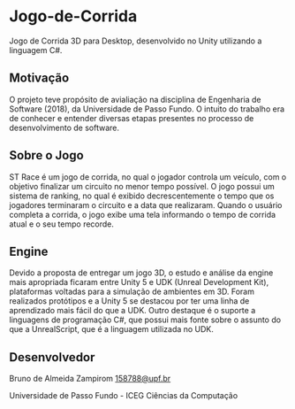 # Jogo-de-Corrida
Jogo de Corrida 3D para Desktop, desenvolvido no Unity utilizando a linguagem C#.

## Motivação
O projeto teve propósito de avialiação na disciplina de Engenharia de Software (2018), da Universidade de Passo Fundo. O intuito do trabalho era de conhecer e entender diversas etapas presentes no processo de desenvolvimento de software.

## Sobre o Jogo
ST Race é um jogo de corrida, no qual o jogador controla um veículo, com o objetivo finalizar um circuito no menor tempo possível. O jogo possui um sistema de ranking, no qual é exibido decrescentemente o tempo que os jogadores terminaram o circuito e a data que realizaram. Quando o usuário completa a corrida, o jogo exibe uma tela informando o tempo de corrida atual e o seu tempo recorde.

## Engine
Devido a proposta de entregar um jogo 3D, o estudo e análise da engine mais apropriada ficaram entre Unity 5 e UDK (Unreal Development Kit), plataformas voltadas para a simulação de ambientes em 3D.
Foram realizados protótipos e a Unity 5 se destacou por ter uma linha de aprendizado mais fácil do que a UDK. Outro destaque é o suporte a linguagens de programação C#, que possui mais fonte sobre o assunto do que a UnrealScript, que é a linguagem utilizada no UDK.

## Desenvolvedor
  Bruno de Almeida Zampirom 
  158788@upf.br

Universidade de Passo Fundo - ICEG
Ciências da Computação

